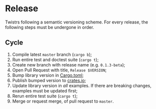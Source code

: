 # Release

Twistrs following a semantic versioning scheme. For every release, the following steps must be undergone in order.

## Cycle

1. Compile latest `master` branch (`cargo b`);
2. Run entire test and doctest suite (`cargo t`);
3. Create new branch with release name (e.g. `0.1.3-beta`);
4. Open Pull Request with title, `Release $VERSION`;
5. Bump library version in [Cargo.toml](./twistrs/Cargo.toml);
6. Publish bumped version to [crates.io](https://crates.io/crates/twistrs);
7. Update library version in _all_ examples. If there are breaking changes, examples must be updated first;
8. Rerun entire test suite (`cargo t`);
8. Merge or request merge, of pull request to `master`. 